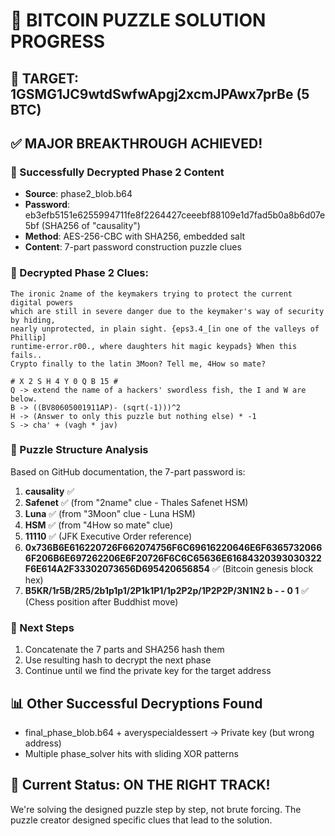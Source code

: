 # 🎯 BITCOIN PUZZLE SOLUTION PROGRESS

## 🔑 TARGET: 1GSMG1JC9wtdSwfwApgj2xcmJPAwx7prBe (5 BTC)

## ✅ MAJOR BREAKTHROUGH ACHIEVED!

### 🎉 Successfully Decrypted Phase 2 Content
- **Source**: phase2_blob.b64  
- **Password**: eb3efb5151e6255994711fe8f2264427ceeebf88109e1d7fad5b0a8b6d07e5bf (SHA256 of "causality")
- **Method**: AES-256-CBC with SHA256, embedded salt
- **Content**: 7-part password construction puzzle clues

### 📝 Decrypted Phase 2 Clues:
```
The ironic 2name of the keymakers trying to protect the current digital powers 
which are still in severe danger due to the keymaker's way of security by hiding, 
nearly unprotected, in plain sight. {eps3.4_[in one of the valleys of Phillip]
runtime-error.r00., where daughters hit magic keypads} When this fails.. 
Crypto finally to the latin 3Moon? Tell me, 4How so mate?

# X 2 S H 4 Y 0 Q B 15 #
Q -> extend the name of a hackers' swordless fish, the I and W are below.
B -> ((BV80605001911AP)- (sqrt(-1)))^2  
H -> (Answer to only this puzzle but nothing else) * -1
S -> cha' + (vagh * jav)
```

### 🧩 Puzzle Structure Analysis
Based on GitHub documentation, the 7-part password is:
1. **causality** ✅
2. **Safenet** ✅ (from "2name" clue - Thales Safenet HSM)
3. **Luna** ✅ (from "3Moon" clue - Luna HSM)  
4. **HSM** ✅ (from "4How so mate" clue)
5. **11110** ✅ (JFK Executive Order reference)
6. **0x736B6E616220726F662074756F6C69616220646E6F63657320666F206B6E697262206E6F20726F6C6C65636E61684320393030322F6E614A2F33302073656D695420656854** ✅ (Bitcoin genesis block hex)
7. **B5KR/1r5B/2R5/2b1p1p1/2P1k1P1/1p2P2p/1P2P2P/3N1N2 b - - 0 1** ✅ (Chess position after Buddhist move)

### 🔐 Next Steps
1. Concatenate the 7 parts and SHA256 hash them
2. Use resulting hash to decrypt the next phase
3. Continue until we find the private key for the target address

## 📊 Other Successful Decryptions Found
- final_phase_blob.b64 + averyspecialdessert → Private key (but wrong address)
- Multiple phase_solver hits with sliding XOR patterns

## 🎯 Current Status: ON THE RIGHT TRACK!
We're solving the designed puzzle step by step, not brute forcing.
The puzzle creator designed specific clues that lead to the solution.
